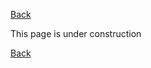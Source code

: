 [Back](../../../videomass2_use.md)

This page is under construction

[Back](../../../videomass2_use.md)
